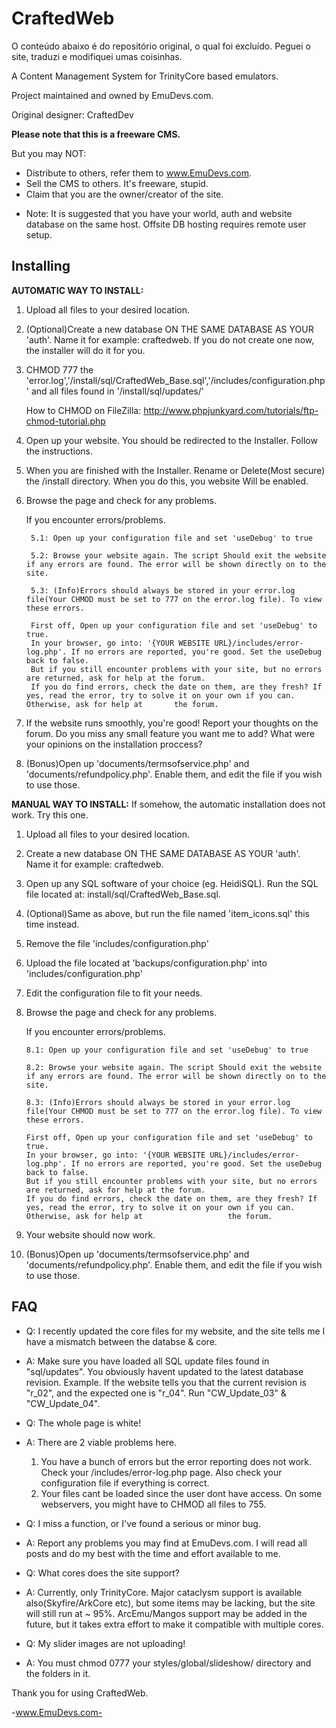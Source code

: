 # CraftedWeb

O conteúdo abaixo é do repositório original, o qual foi excluído. Peguei o site, traduzi e modifiquei umas coisinhas.


A Content Management System for TrinityCore based emulators.

Project maintained and owned by EmuDevs.com.

Original designer: CraftedDev


**Please note that this is a freeware CMS.**

But you may NOT:
  - Distribute to others, refer them to www.EmuDevs.com.
  - Sell the CMS to others. It's freeware, stupid.
  - Claim that you are the owner/creator of the site.

 
 * Note: It is suggested that you have your world, auth and website database on the same host.
         Offsite DB hosting requires remote user setup.

## Installing

**AUTOMATIC WAY TO INSTALL:**
1. Upload all files to your desired location.

2. (Optional)Create a new database ON THE SAME DATABASE AS YOUR 'auth'. Name it for example: craftedweb. If you do not create one now, the installer will do it for you.

3. CHMOD 777 the 'error.log','/install/sql/CraftedWeb_Base.sql','/includes/configuration.php' and all files found in '/install/sql/updates/'

	How to CHMOD on FileZilla: http://www.phpjunkyard.com/tutorials/ftp-chmod-tutorial.php

4. Open up your website. You should be redirected to the Installer. Follow the instructions.

5. When you are finished with the Installer. Rename or Delete(Most secure) the /install directory. When you do this, you website Will be enabled.

6. Browse the page and check for any problems. 

	If you encounter errors/problems.
	
		5.1: Open up your configuration file and set 'useDebug' to true
		
		5.2: Browse your website again. The script Should exit the website if any errors are found. The error will be shown directly on to the site.
		
		5.3: (Info)Errors should always be stored in your error.log file(Your CHMOD must be set to 777 on the error.log file). To view these errors. 
		
		First off, Open up your configuration file and set 'useDebug' to true.
		In your browser, go into: '{YOUR WEBSITE URL}/includes/error-log.php'. If no errors are reported, you're good. Set the useDebug back to false. 
		But if you still encounter problems with your site, but no errors are returned, ask for help at the forum.
		If you do find errors, check the date on them, are they fresh? If yes, read the error, try to solve it on your own if you can. Otherwise, ask for help at 		the forum. 

7. If the website runs smoothly, you're good! Report your thoughts on the forum. Do you miss any small feature you want me to add? What were your opinions on the installation proccess? 

8. (Bonus)Open up 'documents/termsofservice.php' and 'documents/refundpolicy.php'. Enable them, and edit the file if you wish to use those.

**MANUAL WAY TO INSTALL:**
If somehow, the automatic installation does not work. Try this one.

 1. Upload all files to your desired location.
 
 2. Create a new database ON THE SAME DATABASE AS YOUR 'auth'. Name it for example: craftedweb.
 
 3. Open up any SQL software of your choice (eg. HeidiSQL). Run the SQL file located at: install/sql/CraftedWeb_Base.sql.
 
 4. (Optional)Same as above, but run the file named 'item_icons.sql' this time instead.
 
 5. Remove the file 'includes/configuration.php'
 
 6. Upload the file located at 'backups/configuration.php' into 'includes/configuration.php'
 
 7. Edit the configuration file to fit your needs.
 
 8. Browse the page and check for any problems. 

	If you encounter errors/problems.
	
		8.1: Open up your configuration file and set 'useDebug' to true
		
		8.2: Browse your website again. The script Should exit the website if any errors are found. The error will be shown directly on to the site.
		
		8.3: (Info)Errors should always be stored in your error.log file(Your CHMOD must be set to 777 on the error.log file). To view these errors.
		
		First off, Open up your configuration file and set 'useDebug' to true.
		In your browser, go into: '{YOUR WEBSITE URL}/includes/error-log.php'. If no errors are reported, you're good. Set the useDebug back to false. 
		But if you still encounter problems with your site, but no errors are returned, ask for help at the forum.
		If you do find errors, check the date on them, are they fresh? If yes, read the error, try to solve it on your own if you can. Otherwise, ask for help at 					the forum. 

9. Your website should now work.	

10. (Bonus)Open up 'documents/termsofservice.php' and 'documents/refundpolicy.php'. Enable them, and edit the file if you wish to use those.	


## FAQ

* Q: I recently updated the core files for my website, and the site tells me I have a mismatch between the databse & core.
* A: Make sure you have loaded all SQL update files found in "sql/updates". You obviously havent updated to the latest database revision.
	Example. If the website tells you that the current revision is "r_02", and the expected one is "r_04". Run "CW_Update_03" & "CW_Update_04".

	
* Q: The whole page is white!
* A: There are 2 viable problems here.
	1. You have a bunch of errors but the error reporting does not work. Check your /includes/error-log.php page. Also check your configuration file if everything is   correct.
	2. Your files cant be loaded since the user dont have access. On some webservers, you might have to CHMOD all files to 755.
   
   
* Q: I miss a function, or I've found a serious or minor bug.
* A: Report any problems you may find at EmuDevs.com. I will read all posts and do my best with the time and effort available to me.


* Q: What cores does the site support?
* A: Currently, only TrinityCore. Major cataclysm support is available also(Skyfire/ArkCore etc), but some items may be lacking, but the site will still run at ~ 95%.
	ArcEmu/Mangos support may be added in the future, but it takes extra effort to make it compatible with multiple cores.


* Q: My slider images are not uploading!
* A: You must chmod 0777 your styles/global/slideshow/ directory and the folders in it.


Thank you for using CraftedWeb.

-www.EmuDevs.com-
